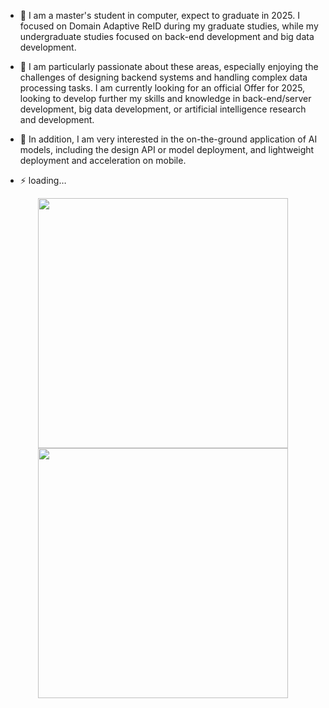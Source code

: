 - 🌱 I am a master's student in computer, expect to graduate in 2025. I focused on Domain Adaptive ReID during my graduate studies, while my undergraduate studies focused on back-end development and big data development. 

- 🤔 I am particularly passionate about these areas, especially enjoying the challenges of designing backend systems and handling complex data processing tasks. I am currently looking for an official Offer for 2025, looking to develop further my skills and knowledge in back-end/server development, big data development, or artificial intelligence research and development.

- 🔭 In addition, I am very interested in the on-the-ground application of AI models, including the design API or model deployment, and lightweight deployment and acceleration on mobile.

- ⚡ loading…


<p align="center">
<!-- https://github.com/anuraghazra/github-readme-stats -->
<img align="center" width="400" src="https://github-readme-stats.vercel.app/api?username=zhfly021&theme=transparent&include_all_commits=true&show_icons=true&hide_border=true" />
<!-- https://github.com/DenverCoder1/github-readme-streak-stats -->
<img align="center" width="400" src="https://streak-stats.demolab.com?user=zhfly021&theme=transparent&date_format=%5BY.%5Dn.j&hide_border=true" />
<br/>
</p>
